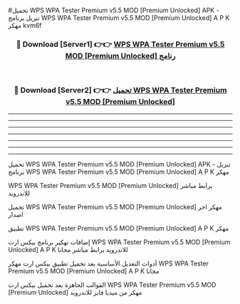 #تحميل WPS WPA Tester Premium v5.5 MOD [Premium Unlocked]  APK - تنزيل برنامج WPS WPA Tester Premium v5.5 MOD [Premium Unlocked]  A P K مهكر kvm6f 



<div align="center">
<h3>🔴 Download [Server1] 👉👉 <a href="https://apkdownload10.web.app/?title=WPS WPA Tester Premium v5.5 MOD [Premium Unlocked] ">WPS WPA Tester Premium v5.5 MOD [Premium Unlocked]  رنامج</a></h3><br>

<h3>🔴 Download [Server2] 👉👉 <a href="https://apkdownload10.web.app/?title=WPS WPA Tester Premium v5.5 MOD [Premium Unlocked] ">تحميل WPS WPA Tester Premium v5.5 MOD [Premium Unlocked]  </a></h3>
</div>


----------------------------------------------------------

----------------------------------------------------------

----------------------------------------------------------

----------------------------------------------------------

----------------------------------------------------------

----------------------------------------------------------

----------------------------------------------------------

تحميل WPS WPA Tester Premium v5.5 MOD [Premium Unlocked]  APK - تنزيل برنامج WPS WPA Tester Premium v5.5 MOD [Premium Unlocked]  A P K مهكر

WPS WPA Tester Premium v5.5 MOD [Premium Unlocked]  برابط مباشر للاندرويد

تحميل WPS WPA Tester Premium v5.5 MOD [Premium Unlocked]  مهكر اخر اصدار

تطبيق WPS WPA Tester Premium v5.5 MOD [Premium Unlocked]  A P K مهكر

إضافات تهكير برنامج بيكس ارت WPS WPA Tester Premium v5.5 MOD [Premium Unlocked]  A P K للاندرويد برابط مباشر مجانا

أدوات التعديل الأساسية بعد تحميل تطبيق بيكس ارت مهكر WPS WPA Tester Premium v5.5 MOD [Premium Unlocked]  A P K مجانا

القوالب الجاهزة بعد تحميل بيكس ارت WPS WPA Tester Premium v5.5 MOD [Premium Unlocked]  مهكر من ميديا فاير للاندرويد


